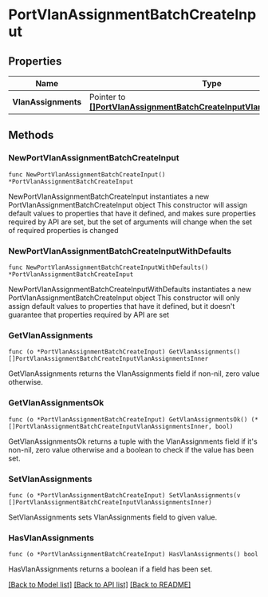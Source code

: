 # PortVlanAssignmentBatchCreateInput

## Properties

Name | Type | Description | Notes
------------ | ------------- | ------------- | -------------
**VlanAssignments** | Pointer to [**[]PortVlanAssignmentBatchCreateInputVlanAssignmentsInner**](PortVlanAssignmentBatchCreateInputVlanAssignmentsInner.md) |  | [optional] 

## Methods

### NewPortVlanAssignmentBatchCreateInput

`func NewPortVlanAssignmentBatchCreateInput() *PortVlanAssignmentBatchCreateInput`

NewPortVlanAssignmentBatchCreateInput instantiates a new PortVlanAssignmentBatchCreateInput object
This constructor will assign default values to properties that have it defined,
and makes sure properties required by API are set, but the set of arguments
will change when the set of required properties is changed

### NewPortVlanAssignmentBatchCreateInputWithDefaults

`func NewPortVlanAssignmentBatchCreateInputWithDefaults() *PortVlanAssignmentBatchCreateInput`

NewPortVlanAssignmentBatchCreateInputWithDefaults instantiates a new PortVlanAssignmentBatchCreateInput object
This constructor will only assign default values to properties that have it defined,
but it doesn't guarantee that properties required by API are set

### GetVlanAssignments

`func (o *PortVlanAssignmentBatchCreateInput) GetVlanAssignments() []PortVlanAssignmentBatchCreateInputVlanAssignmentsInner`

GetVlanAssignments returns the VlanAssignments field if non-nil, zero value otherwise.

### GetVlanAssignmentsOk

`func (o *PortVlanAssignmentBatchCreateInput) GetVlanAssignmentsOk() (*[]PortVlanAssignmentBatchCreateInputVlanAssignmentsInner, bool)`

GetVlanAssignmentsOk returns a tuple with the VlanAssignments field if it's non-nil, zero value otherwise
and a boolean to check if the value has been set.

### SetVlanAssignments

`func (o *PortVlanAssignmentBatchCreateInput) SetVlanAssignments(v []PortVlanAssignmentBatchCreateInputVlanAssignmentsInner)`

SetVlanAssignments sets VlanAssignments field to given value.

### HasVlanAssignments

`func (o *PortVlanAssignmentBatchCreateInput) HasVlanAssignments() bool`

HasVlanAssignments returns a boolean if a field has been set.


[[Back to Model list]](../README.md#documentation-for-models) [[Back to API list]](../README.md#documentation-for-api-endpoints) [[Back to README]](../README.md)


